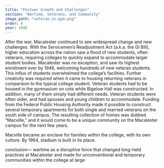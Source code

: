 ```yaml
---
title: "Postwar Growth and Challenges"
section: "Wartime, Veterans, and Community"
image_path: "veteran-in-gym.png"
order: 6
year: 1946
---
```



After the war, Macalester continued to see widespread change and new challenges. With the Servicemen’s Readjustment Act (a.k.a. the GI Bill), higher education across the nation saw a flood of new students, often veterans, requiring colleges to quickly expand to accommodate larger student bodies. Macalester was no exception, and saw its highest enrollment ever by 1946, welcoming hundreds of new veteran students. This influx of students overwhelmed the college’s facilities. Further creativity was required when it came to housing returning veterans in comparison to the typical college student. Veteran students had to be housed in the gymnasium on cots while Bigelow Hall was constructed. In addition, many of them simply had different needs. Veteran students were often older, and had spouses and young children to accommodate. Funding from the Federal Public Housing Authority made it possible to construct several temporary apartments for both single and married veterans on the south side of campus. The resulting collection of homes was dubbed “Macville,” and it would come to be a unique community on the Macalester campus for the next few years. 

Macville became an enclave for families within the college, with its own culture. By 1964, stadium is built in its place.

conclusion— wartime as a disruptive force that changed long-held practices at Macalester and made for unconventional and temporary communities within the college at large
